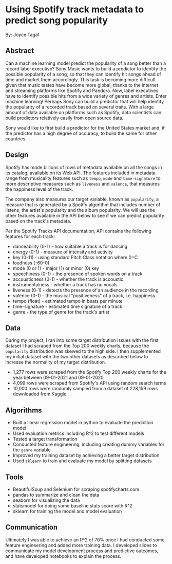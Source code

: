 # Using Spotify track metadata to predict song popularity
By: Joyce Tagal
## Abstract

Can a machine learning model predict the popularity of a song better than a record label executive? Sony Music wants to build a predictor to identify the possible popularity of a song, so that they can identify hit songs ahead of time and market them accordingly. This task is becoming more difficult given that music tastes have become more global, thanks to the internet and streaming platforms like Spotify and Pandora. Now, label executives have to identify possible hits from a wide variety of genres and artists. Enter machine learning! Perhaps Sony can build a predictor that
will help identify the popularity of a recorded track based on several traits. With a large amount of data available on platforms such as Spotify, data scientists can build predictors relatively easily from open source data.

Sony would like to first build a predictor for the United States market and, if the predictor has a high degree of accuracy, to build the same for other countries.

## Design

Spotify has made billions of rows of metadata available on all the songs in its catalog, available on its Web API. The features included in metadata range from musicality features such as `tempo`, `mode` and `time-signature` to more descriptive measures such as `liveness` and `valence`, that measures the happiness level of the track. 

The company also measures our target variable, known as `popularity`, a measure that is generated by a Spotify algorithm that includes number of listens, the artist's popularity and the album popularity. We will use the other features available in the API below to see if we can predict popularity based on the track's metadata.

Per the Spotify Tracks API documentation, API contains the following features for each track: 
- danceability (0-1) - how suitable a track is for dancing
- energy (0-1) - measure of intensity and activity
- key (0-11) - using standard Pitch Class notation where 0=C
- loudness (-60-0)
- mode (0 or 1) - major (1) or minor (0) key
- speechiness (0-1) - the presence of spoken words on a track
- accousticness (0-1) - whether the track is accoustic
- instrumentalness - whether a track has no vocals
- liveness (0-1) - detects the presence of an audience in the recording
- valence (0-1) - the musical "positiveness" of a track, i.e. happiness 
- tempo (float) - estimated tempo in beats per minute
- time-signature - estimated time signature of a track
- genre - the type of genre for the track's artist

## Data

During my project, I ran into some target distribution issues with the first dataset I had scraped from the Top 200 weekly charts, because the `popularity` distribution was skewed to the high side. I then supplemented my initial dataset with the two other datasets as described below to increase the normality of my target distribution.

- 1,277 rows were scraped from the Spotify Top 200 weekly charts for the year between 09-01-2021 and 09-01-2020
- 4,099 rows were scraped from Spotify's API using random search terms
- 10,000 rows were randomly sampled from a dataset of 228,159 rows downloaded from Kaggle

## Algorithms

- Built a linear regression model in python to evaluate the prediction model
- Used evaluation metrics including R^2 to test different models
- Tested a target transformation 
- Conducted feature engineering, including creating dummy variables for the `genre` variable
- Improved my training dataset by achieving a better target distribution
- Used `sklearn` to train and evaluate my model by splitting datasets

## Tools
- BeautifulSoup and Selenium for scraping spotifycharts.com
- pandas to summarize and clean the data
- seaborn for visualizing the data
- statsmodel for doing some baseline stats score with R^2
- sklearn for training the model and model evaluation

## Communication

Ultimately I was able to achieve an R^2 of 70% once I had conducted some feature engineering and added more training data. I developed slides to communicate my model development process and predictive outcomes, and have developed notebooks to explain the process.